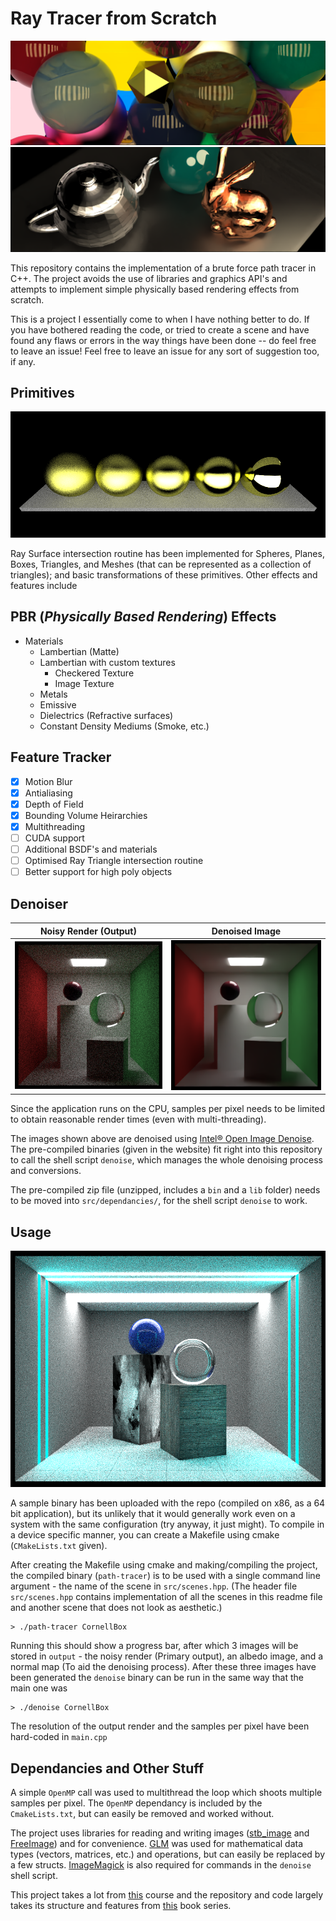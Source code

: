 # Ray Tracer from Scratch

<p align="center">
  <img src="output/denoised_renders/Marbles.png" />
  <img src="output/denoised_renders/Test.png" />
</p>

This repository contains the implementation of a brute force path tracer in C++. The project avoids the use of libraries and graphics API's and attempts to implement simple physically based rendering effects from scratch. 

This is a project I essentially come to when I have nothing better to do. If you have bothered reading the code, or tried to create a scene and have found any flaws or errors in the way things have been done -- do feel free to leave an issue! Feel free to leave an issue for any sort of suggestion too, if any.

## Primitives
<p align="center">
  <img src="output/noisy_renders/VaryingFuzz.png" />
</p>

Ray Surface intersection routine has been implemented for Spheres, Planes, Boxes, Triangles, and Meshes (that can be represented as a collection of triangles); and basic transformations of these primitives. Other effects and features include 

## PBR (*Physically Based Rendering*) Effects 
* Materials 
  * Lambertian (Matte)
  * Lambertian with custom textures 
    * Checkered Texture 
    * Image Texture  
  * Metals
  * Emissive 
  * Dielectrics (Refractive surfaces)
  * Constant Density Mediums (Smoke, etc.)

## Feature Tracker 

- [x] Motion Blur 
- [x] Antialiasing
- [x] Depth of Field
- [x] Bounding Volume Heirarchies 
- [x] Multithreading  
- [ ] CUDA support 
- [ ] Additional BSDF's and materials
- [ ] Optimised Ray Triangle intersection routine
- [ ] Better support for high poly objects

## Denoiser 

Noisy Render (Output)             |  Denoised Image
:-------------------------:|:-------------------------:
![](output/noisy_renders/CornellBox.png)  |  ![](output/denoised_renders/CornellBox.png)

Since the application runs on the CPU, samples per pixel needs to be limited to obtain reasonable render times (even with multi-threading). 

The images shown above are denoised using [Intel® Open Image Denoise](https://www.openimagedenoise.org/). The pre-compiled binaries (given in the website) fit right into this repository to call the shell script `denoise`, which manages the whole denoising process and conversions. 

The pre-compiled zip file (unzipped, includes a `bin` and a `lib` folder) needs to be moved into `src/dependancies/`, for the shell script `denoise` to work. 

## Usage
<p align="center">
  <img src="output/noisy_renders/GlowRoom.png" />
</p>

A sample binary has been uploaded with the repo (compiled on x86, as a 64 bit application), but its unlikely that it would generally work even on a system with the same configuration (try anyway, it just might). To compile in a device specific manner, you can create a Makefile using cmake (`CMakeLists.txt` given). 

After creating the Makefile using cmake and making/compiling the project, the compiled binary (`path-tracer`) is to be used with a single command line argument - the name of the scene in `src/scenes.hpp`. (The header file `src/scenes.hpp` contains implementation of all the scenes in this readme file and another scene that does not look as aesthetic.)

    > ./path-tracer CornellBox 

Running this should show a progress bar, after which 3 images will be stored in `output` - the noisy render (Primary output), an albedo image, and a normal map (To aid the denoising process). After these three images have been generated the `denoise` binary can be run in the same way that the main one was 

    > ./denoise CornellBox 

The resolution of the output render and the samples per pixel have been hard-coded in `main.cpp`

## Dependancies and Other Stuff

A simple `OpenMP` call was used to multithread the loop which shoots multiple samples per pixel. The `OpenMP` dependancy is included by the `CmakeLists.txt`, but can easily be removed and worked without. 

The project uses libraries for reading and writing images ([stb_image](https://github.com/nothings/stb) and [FreeImage](https://freeimage.sourceforge.io/)) and for convenience. [GLM](https://github.com/g-truc/glm) was used for mathematical data types (vectors, matrices, etc.) and operations, but can easily be replaced by a few structs. [ImageMagick](https://github.com/ImageMagick/ImageMagick) is also required for commands in the `denoise` shell script.

This project takes a lot from [this](https://www.edx.org/course/computer-graphics-2) course and the repository and code largely takes its structure and features from [this](https://raytracing.github.io/) book series.

